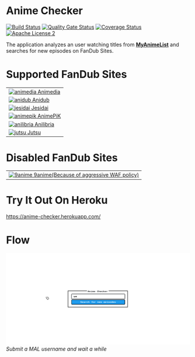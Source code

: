 # Anime Checker

[![Build Status](https://travis-ci.com/nasirov/anime-checker.svg?branch=master)](https://travis-ci.com/nasirov/anime-checker)
[![Quality Gate Status](https://sonarcloud.io/api/project_badges/measure?project=nasirov_anime-checker&metric=alert_status)](https://sonarcloud.io/dashboard?id=nasirov_anime-checker)
[![Coverage Status](https://coveralls.io/repos/github/nasirov/anime-checker/badge.svg?branch=master)](https://coveralls.io/github/nasirov/anime-checker?branch=master)
[![Apache License 2](https://img.shields.io/badge/license-ASF2-blue.svg)](https://www.apache.org/licenses/LICENSE-2.0.txt)

The application analyzes an user watching titles from **[MyAnimeList](https://myanimelist.net/)** and searches for new episodes on FanDub Sites.

# Supported FanDub Sites

<table>
  <tbody>
  <tr>
    <td><a href="https://online.animedia.tv"><img src="https://www.google.com/s2/favicons?domain=https://online.animedia.tv" alt="animedia"> Animedia</a></td>
  </tr>
  <tr>
    <td><a href="https://anime.anidub.life/"><img src="https://www.google.com/s2/favicons?domain=https://anime.anidub.life/" alt="anidub"> Anidub</a></td>
  </tr>
  <tr>
    <td><a href="https://jisedai.tv/"><img src="https://www.google.com/s2/favicons?domain=https://jisedai.tv/" alt="jesidai"> Jesidai</a></td>
  </tr>
  <tr>
    <td><a href="https://animepik.org/"><img src="https://www.google.com/s2/favicons?domain=https://animepik.org/" alt="animepik"> AnimePiK</a></td>
  </tr>
  <tr>
    <td><a href="https://www.anilibria.tv/"><img src="https://www.google.com/s2/favicons?domain=https://www.anilibria.tv/" alt="anilibria"> Anilibria</a></td>
  </tr>
  <tr>
    <td><a href="https://jut.su/"><img src="https://www.google.com/s2/favicons?domain=https://jut.su/" alt="jutsu"> Jutsu</a></td>
  </tr>
  </tbody>
</table>

# Disabled FanDub Sites

<table>
  <tbody>
  <tr>
    <td><a href="https://9anime.to"><img src="https://www.google.com/s2/favicons?domain=https://9anime.to" alt="9anime"> 9anime(Because of
     aggressive WAF policy)</a></td>
  </tr>
  </tbody>
</table>

# Try It Out On Heroku

https://anime-checker.herokuapp.com/

# Flow

![Submit form](/images/flow.gif)
*Submit a MAL username and wait a while*